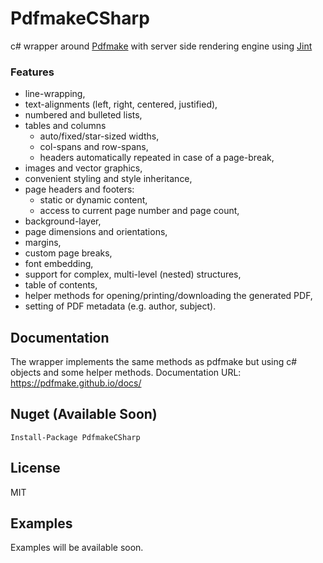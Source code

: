 # PdfmakeCSharp

c# wrapper around [Pdfmake](http://pdfmake.org/#/) with server side rendering engine using [Jint](https://github.com/sebastienros/jint)

### Features

* line-wrapping,
* text-alignments (left, right, centered, justified),
* numbered and bulleted lists,
* tables and columns
  * auto/fixed/star-sized widths,
  * col-spans and row-spans,
  * headers automatically repeated in case of a page-break,
* images and vector graphics,
* convenient styling and style inheritance,
* page headers and footers:
  * static or dynamic content,
  * access to current page number and page count,
* background-layer,
* page dimensions and orientations,
* margins,
* custom page breaks,
* font embedding,
* support for complex, multi-level (nested) structures,
* table of contents,
* helper methods for opening/printing/downloading the generated PDF,
* setting of PDF metadata (e.g. author, subject).

## Documentation

The wrapper implements the same methods as pdfmake but using c# objects and some helper methods. 
Documentation URL: https://pdfmake.github.io/docs/

## Nuget (Available Soon) 

```
Install-Package PdfmakeCSharp
```

## License
MIT

## Examples

Examples will be available soon.
